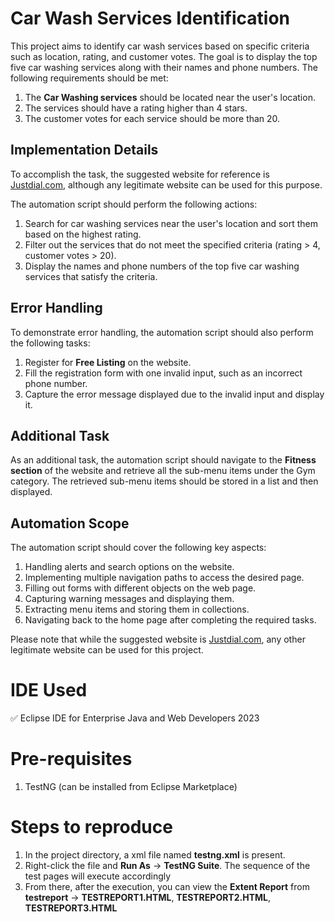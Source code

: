 # Car Wash Services Identification

 

This project aims to identify car wash services based on specific criteria such as location, rating, and customer votes. The goal is to display the top five car washing services along with their names and phone numbers. The following requirements should be met:

 

1. The **Car Washing services** should be located near the user's location.
2. The services should have a rating higher than 4 stars.
3. The customer votes for each service should be more than 20.

 

## Implementation Details

 

To accomplish the task, the suggested website for reference is [Justdial.com](https://www.justdial.com/), although any legitimate website can be used for this purpose.

 

The automation script should perform the following actions:

 

1. Search for car washing services near the user's location and sort them based on the highest rating.
2. Filter out the services that do not meet the specified criteria (rating > 4, customer votes > 20).
3. Display the names and phone numbers of the top five car washing services that satisfy the criteria.

 

## Error Handling

 

To demonstrate error handling, the automation script should also perform the following tasks:

 

1. Register for **Free Listing** on the website.
2. Fill the registration form with one invalid input, such as an incorrect phone number.
3. Capture the error message displayed due to the invalid input and display it.

 

## Additional Task

 

As an additional task, the automation script should navigate to the **Fitness section** of the website and retrieve all the sub-menu items under the Gym category. The retrieved sub-menu items should be stored in a list and then displayed.

 

## Automation Scope

 

The automation script should cover the following key aspects:

 

1. Handling alerts and search options on the website.
2. Implementing multiple navigation paths to access the desired page.
3. Filling out forms with different objects on the web page.
4. Capturing warning messages and displaying them.
5. Extracting menu items and storing them in collections.
6. Navigating back to the home page after completing the required tasks.

 

Please note that while the suggested website is [Justdial.com](https://www.justdial.com/), any other legitimate website can be used for this project.

# IDE Used
✅ Eclipse IDE for Enterprise Java and Web Developers 2023

# Pre-requisites
1. TestNG (can be installed from Eclipse Marketplace)

# Steps to reproduce
1. In the project directory, a xml file named **testng.xml** is present.
2. Right-click the file and **Run As** -> **TestNG Suite**. The sequence of the test pages will execute accordingly
3. From there, after the execution, you can view the **Extent Report** from **testreport** -> **TESTREPORT1.HTML**, **TESTREPORT2.HTML**, **TESTREPORT3.HTML**
